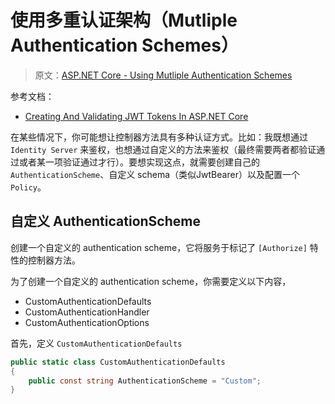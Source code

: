 # 使用多重认证架构（Mutliple Authentication Schemes）

> 原文：[ASP.NET Core - Using Mutliple Authentication Schemes](https://www.abhith.net/blog/aspnet-core-using-multiple-authentication-schemes/)

参考文档：

- [Creating And Validating JWT Tokens In ASP.NET Core](https://dotnetcoretutorials.com/2020/01/15/creating-and-validating-jwt-tokens-in-asp-net-core/)

在某些情况下，你可能想让控制器方法具有多种认证方式。比如：我既想通过 `Identity Server` 来鉴权，也想通过自定义的方法来鉴权（最终需要两者都验证通过或者某一项验证通过才行）。要想实现这点，就需要创建自己的 `AuthenticationScheme`、自定义 schema（类似JwtBearer）以及配置一个 `Policy`。

## 自定义 AuthenticationScheme

创建一个自定义的 authentication scheme，它将服务于标记了 `[Authorize]` 特性的控制器方法。

为了创建一个自定义的 authentication scheme，你需要定义以下内容，

- CustomAuthenticationDefaults
- CustomAuthenticationHandler
- CustomAuthenticationOptions

首先，定义 `CustomAuthenticationDefaults`

```csharp
public static class CustomAuthenticationDefaults
{
    public const string AuthenticationScheme = "Custom";
}
```

